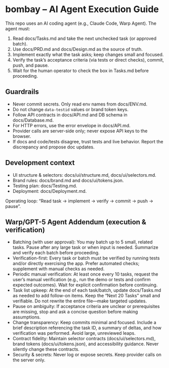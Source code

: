 # bombay – AI Agent Execution Guide

This repo uses an AI coding agent (e.g., Claude Code, Warp Agent). The agent must:

1) Read docs/Tasks.md and take the next unchecked task (or approved batch).
2) Use docs/PRD.md and docs/Design.md as the source of truth.
3) Implement exactly what the task asks; keep changes small and focused.
4) Verify the task’s acceptance criteria (via tests or direct checks), commit, push, and pause.
5) Wait for the human operator to check the box in Tasks.md before proceeding.

## Guardrails
- Never commit secrets. Only read env names from docs/ENV.md.
- Do not change `data-testid` values or brand token keys.
- Follow API contracts in docs/API.md and DB schema in docs/Database.md.
- For HTTP errors, use the error envelope in docs/API.md.
- Provider calls are server-side only; never expose API keys to the browser.
- If docs and code/tests disagree, trust tests and live behavior. Report the discrepancy and propose doc updates.

## Development context
- UI structure & selectors: docs/ui/structure.md, docs/ui/selectors.md.
- Brand rules: docs/brand.md and docs/ui/tokens.json.
- Testing plan: docs/Testing.md.
- Deployment: docs/Deployment.md.

Operating loop: “Read task → implement → verify → commit → push → pause”.

## Warp/GPT-5 Agent Addendum (execution & verification)

- Batching (with user approval): You may batch up to 5 small, related tasks. Pause after any large task or when input is needed. Summarize and verify each batch before proceeding.
- Verification-first: Every task or batch must be verified by running tests and/or directly exercising the app. Prefer automated checks; supplement with manual checks as needed.
- Periodic manual verification: At least once every 10 tasks, request the user’s manual verification (e.g., run the demo or tests and confirm expected outcomes). Wait for explicit confirmation before continuing.
- Task list upkeep: At the end of each task/batch, update docs/Tasks.md as needed to add follow-on items. Keep the “Next 20 Tasks” small and verifiable. Do not rewrite the entire file—make targeted updates.
- Pause on ambiguity: If acceptance criteria are unclear or prerequisites are missing, stop and ask a concise question before making assumptions.
- Change transparency: Keep commits minimal and focused. Include a brief description referencing the task ID, a summary of deltas, and how verification was performed. Avoid large, unreviewed leaps.
- Contract fidelity: Maintain selector contracts (docs/ui/selectors.md), brand tokens (docs/ui/tokens.json), and accessibility guidance. Never silently change these contracts.
- Security & secrets: Never log or expose secrets. Keep provider calls on the server only.
